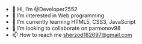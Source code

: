 - 👋 Hi, I’m @Developer2552
- 👀 I’m interested in Web programming
- 🌱 I’m currently learning HTML5, CSS3, JavaScript
- 💞️ I’m looking to collaborate on parmonov98
- 📫 How to reach me sherzod182697@gmail.com

<!---
Developer2552/Developer2552 is a ✨ special ✨ repository because its `README.md` (this file) appears on your GitHub profile.
You can click the Preview link to take a look at your changes.
--->
